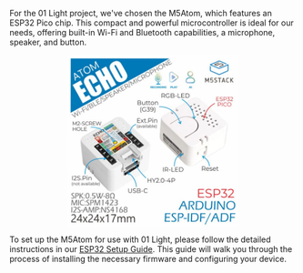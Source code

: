 For the 01 Light project, we've chosen the M5Atom, which features an ESP32 Pico chip. This compact and powerful microcontroller is ideal for our needs, offering built-in Wi-Fi and Bluetooth capabilities, a microphone, speaker, and button.

<div style="display: flex; justify-content: center;">
  <img src="../esp32/assets/m5atomecho.png" alt="M5Atom ESP32 Pico" width="60%" />
</div>

To set up the M5Atom for use with 01 Light, please follow the detailed instructions in our [ESP32 Setup Guide](../esp32/esp32-setup.md). This guide will walk you through the process of installing the necessary firmware and configuring your device.

